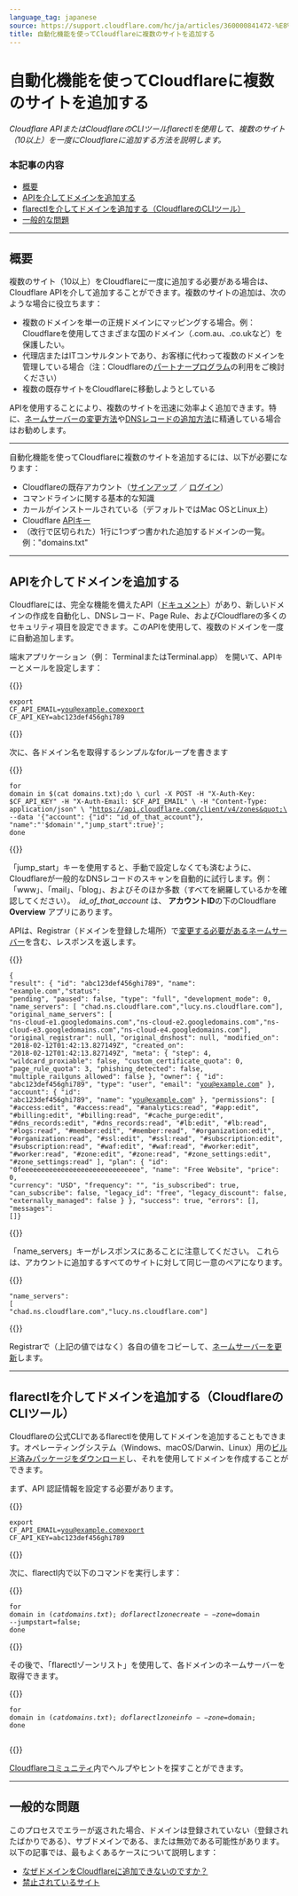 ```yaml
---
language_tag: japanese
source: https://support.cloudflare.com/hc/ja/articles/360000841472-%E8%87%AA%E5%8B%95%E5%8C%96%E6%A9%9F%E8%83%BD%E3%82%92%E4%BD%BF%E3%81%A3%E3%81%A6Cloudflare%E3%81%AB%E8%A4%87%E6%95%B0%E3%81%AE%E3%82%B5%E3%82%A4%E3%83%88%E3%82%92%E8%BF%BD%E5%8A%A0%E3%81%99%E3%82%8B
title: 自動化機能を使ってCloudflareに複数のサイトを追加する
---
```


# 自動化機能を使ってCloudflareに複数のサイトを追加する

_Cloudflare APIまたはCloudflareのCLIツールflarectlを使用して、複数のサイト（10以上）を一度にCloudflareに追加する方法を説明します。_

### 本記事の内容

-   [概要](https://support.cloudflare.com/hc/ja/articles/360000841472-%E8%87%AA%E5%8B%95%E5%8C%96%E6%A9%9F%E8%83%BD%E3%82%92%E4%BD%BF%E3%81%A3%E3%81%A6Cloudflare%E3%81%AB%E8%A4%87%E6%95%B0%E3%81%AE%E3%82%B5%E3%82%A4%E3%83%88%E3%82%92%E8%BF%BD%E5%8A%A0%E3%81%99%E3%82%8B#01EiMuIl9b6BVA2vUdCy2X)
-   [APIを介してドメインを追加する](https://support.cloudflare.com/hc/ja/articles/360000841472-%E8%87%AA%E5%8B%95%E5%8C%96%E6%A9%9F%E8%83%BD%E3%82%92%E4%BD%BF%E3%81%A3%E3%81%A6Cloudflare%E3%81%AB%E8%A4%87%E6%95%B0%E3%81%AE%E3%82%B5%E3%82%A4%E3%83%88%E3%82%92%E8%BF%BD%E5%8A%A0%E3%81%99%E3%82%8B#3Mk8dKAR73TTdEKH2WLfzb)
-   [flarectlを介してドメインを追加する（CloudflareのCLIツール）](https://support.cloudflare.com/hc/ja/articles/360000841472-%E8%87%AA%E5%8B%95%E5%8C%96%E6%A9%9F%E8%83%BD%E3%82%92%E4%BD%BF%E3%81%A3%E3%81%A6Cloudflare%E3%81%AB%E8%A4%87%E6%95%B0%E3%81%AE%E3%82%B5%E3%82%A4%E3%83%88%E3%82%92%E8%BF%BD%E5%8A%A0%E3%81%99%E3%82%8B#194axRKd2V27vV5bs4e8iD)
-   [一般的な問題](https://support.cloudflare.com/hc/ja/articles/360000841472-%E8%87%AA%E5%8B%95%E5%8C%96%E6%A9%9F%E8%83%BD%E3%82%92%E4%BD%BF%E3%81%A3%E3%81%A6Cloudflare%E3%81%AB%E8%A4%87%E6%95%B0%E3%81%AE%E3%82%B5%E3%82%A4%E3%83%88%E3%82%92%E8%BF%BD%E5%8A%A0%E3%81%99%E3%82%8B#6yR1Cexb7t3HYDcHGVwMjn)

___

## 概要

複数のサイト（10以上）をCloudflareに一度に追加する必要がある場合は、Cloudflare APIを介して追加することができます。複数のサイトの追加は、次のような場合に役立ちます：

-   複数のドメインを単一の正規ドメインにマッピングする場合。例：Cloudflareを使用してさまざまな国のドメイン（.com.au、.co.ukなど）を保護したい。
-   代理店またはITコンサルタントであり、お客様に代わって複数のドメインを管理している場合（注：Cloudflareの[パートナープログラム](https://www.cloudflare.com/partners/)の利用をご検討ください）
-   複数の既存サイトをCloudflareに移動しようとしている

APIを使用することにより、複数のサイトを迅速に効率よく追加できます。特に、[ネームサーバーの変更方法](https://developers.cloudflare.com/dns/zone-setups/full-setup/setup)や[DNSレコードの追加方法](https://developers.cloudflare.com/dns/manage-dns-records/how-to/create-dns-records)に精通している場合はお勧めします。

___


自動化機能を使ってCloudflareに複数のサイトを追加するには、以下が必要になります：

-   Cloudflareの既存アカウント（[サインアップ](https://www.cloudflare.com/a/signup) ／ [ログイン](https://www.cloudflare.com/a/login)）
-   コマンドラインに関する基本的な知識
-   カールがインストールされている（デフォルトではMac OSとLinux上）
-   Cloudflare [APIキー](https://support.cloudflare.com/hc/ja/articles/200167836-Where-do-I-find-my-Cloudflare-API-key-)
-   （改行で区切られた）1行に1つずつ書かれた追加するドメインの一覧。例："domains.txt"

___

## APIを介してドメインを追加する

Cloudflareには、完全な機能を備えたAPI（[ドキュメント](https://api.cloudflare.com/)）があり、新しいドメインの作成を自動化し、DNSレコード、Page Rule、およびCloudflareの多くのセキュリティ項目を設定できます。このAPIを使用して、複数のドメインを一度に自動追加します。

端末アプリケーション（例： TerminalまたはTerminal.app） を開いて、APIキーとメールを設定します：


{{<raw>}}<pre class="CodeBlock CodeBlock-with-rows CodeBlock-scrolls-horizontally CodeBlock-is-light-in-light-theme CodeBlock--language-txt" language="txt"><code><span class="CodeBlock--rows"><span class="CodeBlock--rows-content"><span class="CodeBlock--row"><span class="CodeBlock--row-indicator"></span><div class="CodeBlock--row-content"><span class="CodeBlock--token-plain">export CF_API_EMAIL=you@example.comexport CF_API_KEY=abc123def456ghi789</span></div></span></span></span></code></pre>{{</raw>}}

次に、各ドメイン名を取得するシンプルなforループを書きます


{{<raw>}}<pre class="CodeBlock CodeBlock-with-rows CodeBlock-scrolls-horizontally CodeBlock-is-light-in-light-theme CodeBlock--language-txt" language="txt"><code><span class="CodeBlock--rows"><span class="CodeBlock--rows-content"><span class="CodeBlock--row"><span class="CodeBlock--row-indicator"></span><div class="CodeBlock--row-content"><span class="CodeBlock--token-plain">for domain in $(cat domains.txt);do \ curl -X POST -H &quot;X-Auth-Key: $CF_API_KEY&quot; -H &quot;X-Auth-Email: $CF_API_EMAIL&quot; \ -H &quot;Content-Type: application/json&quot; \ &quot;https://api.cloudflare.com/client/v4/zones&quot;\  --data '{&quot;account&quot;: {&quot;id&quot;: &quot;id_of_that_account&quot;}, &quot;name&quot;:&quot;'$domain'&quot;,&quot;jump_start&quot;:true}'; done</span></div></span></span></span></code></pre>{{</raw>}}

「jump\_start」キーを使用すると、手動で設定しなくても済むように、Cloudflareが一般的なDNSレコードのスキャンを自動的に試行します。例：「www」、「mail」、「blog」、およびそのほか多数（すべてを網羅しているかを確認してください）。  _id\_of\_that\_account_ は、 **アカウントID**の下のCloudflare **Overview** アプリにあります。

APIは、Registrar（ドメインを登録した場所）で[変更する必要があるネームサーバー](https://support.cloudflare.com/hc/ja/articles/206455647-How-do-I-change-my-domain-nameservers-)を含む、レスポンスを返します。


{{<raw>}}<pre class="CodeBlock CodeBlock-with-rows CodeBlock-scrolls-horizontally CodeBlock-is-light-in-light-theme CodeBlock--language-txt" language="txt"><code><span class="CodeBlock--rows"><span class="CodeBlock--rows-content"><span class="CodeBlock--row"><span class="CodeBlock--row-indicator"></span><div class="CodeBlock--row-content"><span class="CodeBlock--token-plain">{ &quot;result&quot;: { &quot;id&quot;: &quot;abc123def456ghi789&quot;, &quot;name&quot;: &quot;example.com&quot;,&quot;status&quot;: &quot;pending&quot;, &quot;paused&quot;: false, &quot;type&quot;: &quot;full&quot;, &quot;development_mode&quot;: 0, &quot;name_servers&quot;: [ &quot;chad.ns.cloudflare.com&quot;,&quot;lucy.ns.cloudflare.com&quot;], &quot;original_name_servers&quot;: [ &quot;ns-cloud-e1.googledomains.com&quot;,&quot;ns-cloud-e2.googledomains.com&quot;,&quot;ns-cloud-e3.googledomains.com&quot;,&quot;ns-cloud-e4.googledomains.com&quot;], &quot;original_registrar&quot;: null, &quot;original_dnshost&quot;: null, &quot;modified_on&quot;: &quot;2018-02-12T01:42:13.827149Z&quot;, &quot;created_on&quot;: &quot;2018-02-12T01:42:13.827149Z&quot;, &quot;meta&quot;: { &quot;step&quot;: 4, &quot;wildcard_proxiable&quot;: false, &quot;custom_certificate_quota&quot;: 0, &quot;page_rule_quota&quot;: 3, &quot;phishing_detected&quot;: false, &quot;multiple_railguns_allowed&quot;: false }, &quot;owner&quot;: { &quot;id&quot;: &quot;abc123def456ghi789&quot;, &quot;type&quot;: &quot;user&quot;, &quot;email&quot;: &quot;you@example.com&quot; }, &quot;account&quot;: { &quot;id&quot;: &quot;abc123def456ghi789&quot;, &quot;name&quot;: &quot;you@example.com&quot; }, &quot;permissions&quot;: [ &quot;#access:edit&quot;, &quot;#access:read&quot;, &quot;#analytics:read&quot;, &quot;#app:edit&quot;, &quot;#billing:edit&quot;, &quot;#billing:read&quot;, &quot;#cache_purge:edit&quot;, &quot;#dns_records:edit&quot;, &quot;#dns_records:read&quot;, &quot;#lb:edit&quot;, &quot;#lb:read&quot;, &quot;#logs:read&quot;, &quot;#member:edit&quot;, &quot;#member:read&quot;, &quot;#organization:edit&quot;, &quot;#organization:read&quot;, &quot;#ssl:edit&quot;, &quot;#ssl:read&quot;, &quot;#subscription:edit&quot;, &quot;#subscription:read&quot;, &quot;#waf:edit&quot;, &quot;#waf:read&quot;, &quot;#worker:edit&quot;, &quot;#worker:read&quot;, &quot;#zone:edit&quot;, &quot;#zone:read&quot;, &quot;#zone_settings:edit&quot;, &quot;#zone_settings:read&quot; ], &quot;plan&quot;: { &quot;id&quot;: &quot;0feeeeeeeeeeeeeeeeeeeeeeeeeeeeee&quot;, &quot;name&quot;: &quot;Free Website&quot;, &quot;price&quot;: 0, &quot;currency&quot;: &quot;USD&quot;, &quot;frequency&quot;: &quot;&quot;, &quot;is_subscribed&quot;: true, &quot;can_subscribe&quot;: false, &quot;legacy_id&quot;: &quot;free&quot;, &quot;legacy_discount&quot;: false, &quot;externally_managed&quot;: false } }, &quot;success&quot;: true, &quot;errors&quot;: [], &quot;messages&quot;: []}</span></div></span></span></span></code></pre>{{</raw>}}

「name\_servers」キーがレスポンスにあることに注意してください。 これらは、アカウントに追加するすべてのサイトに対して同じ一意のペアになります。


{{<raw>}}<pre class="CodeBlock CodeBlock-with-rows CodeBlock-scrolls-horizontally CodeBlock-is-light-in-light-theme CodeBlock--language-txt" language="txt"><code><span class="CodeBlock--rows"><span class="CodeBlock--rows-content"><span class="CodeBlock--row"><span class="CodeBlock--row-indicator"></span><div class="CodeBlock--row-content"><span class="CodeBlock--token-plain">&quot;name_servers&quot;: [ &quot;chad.ns.cloudflare.com&quot;,&quot;lucy.ns.cloudflare.com&quot;]</span></div></span></span></span></code></pre>{{</raw>}}

Registrarで（上記の値ではなく）各自の値をコピーして、[ネームサーバーを更新](https://support.cloudflare.com/hc/ja/articles/206455647-How-do-I-change-my-domain-nameservers-)します。

___

## flarectlを介してドメインを追加する（CloudflareのCLIツール）

Cloudflareの公式CLIであるflarectlを使用してドメインを追加することもできます。オペレーティングシステム（Windows、macOS/Darwin、Linux）用の[ビルド済みパッケージをダウンロード](https://github.com/cloudflare/cloudflare-go/releases)し、それを使用してドメインを作成することができます。

まず、API 認証情報を設定する必要があります。


{{<raw>}}<pre class="CodeBlock CodeBlock-with-rows CodeBlock-scrolls-horizontally CodeBlock-is-light-in-light-theme CodeBlock--language-txt" language="txt"><code><span class="CodeBlock--rows"><span class="CodeBlock--rows-content"><span class="CodeBlock--row"><span class="CodeBlock--row-indicator"></span><div class="CodeBlock--row-content"><span class="CodeBlock--token-plain">export CF_API_EMAIL=you@example.comexport CF_API_KEY=abc123def456ghi789</span></div></span></span></span></code></pre>{{</raw>}}

次に、flarectl内で以下のコマンドを実行します：


{{<raw>}}<pre class="CodeBlock CodeBlock-with-rows CodeBlock-scrolls-horizontally CodeBlock-is-light-in-light-theme CodeBlock--language-txt" language="txt"><code><span class="CodeBlock--rows"><span class="CodeBlock--rows-content"><span class="CodeBlock--row"><span class="CodeBlock--row-indicator"></span><div class="CodeBlock--row-content"><span class="CodeBlock--token-plain">for domain in $(cat domains.txt); do flarectl zone create --zone=$domain --jumpstart=false; done</span></div></span></span></span></code></pre>{{</raw>}}

その後で、「flarectlゾーンリスト」を使用して、各ドメインのネームサーバーを取得できます。


{{<raw>}}<pre class="CodeBlock CodeBlock-with-rows CodeBlock-scrolls-horizontally CodeBlock-is-light-in-light-theme CodeBlock--language-txt" language="txt"><code><span class="CodeBlock--rows"><span class="CodeBlock--rows-content"><span class="CodeBlock--row"><span class="CodeBlock--row-indicator"></span><div class="CodeBlock--row-content"><span class="CodeBlock--token-plain">for domain in $(cat domains.txt); do flarectl zone info --zone=$domain; done</span></div></span><span class="CodeBlock--row"><span class="CodeBlock--row-indicator"></span><div class="CodeBlock--row-content"><span class="CodeBlock--token-plain">
</span></div></span></span></span></code></pre>{{</raw>}}

[Cloudflareコミュニティ](https://community.cloudflare.com/)内でヘルプやヒントを探すことができます。

___

## 一般的な問題

このプロセスでエラーが返された場合、ドメインは登録されていない（登録されたばかりである）、サブドメインである、または無効である可能性があります。以下の記事では、最もよくあるケースについて説明します： 

-   [なぜドメインをCloudflareに追加できないのですか？](https://support.cloudflare.com/hc/ja/articles/205359838-I-cannot-add-my-domain-to-Cloudflare-)
-   [禁止されているサイト](https://support.cloudflare.com/hc/articles/205359838#h_874829316161540417303369)
